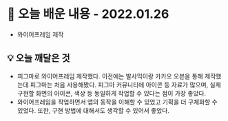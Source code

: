 # 📖 오늘 배운 내용 - 2022.01.26

- 와이어프레임 제작

## 💡 오늘 깨달은 것

- 피그마로 와이어프레임 제작했다. 이전에는 발사믹이랑 카카오 오븐을 통해 제작했는데 피그마는 처음 사용해봤다. 피그마 커뮤니티에 아이콘 등 자료가 많으며, 실제 구현할 화면의 아이콘, 색상 등 동일하게 작업할 수 있다는 점이 가장 좋았다.
- 와이어프레임을 작업하면서 앱의 동작을 이해할 수 있었고 기획을 더 구체화할 수 있었다. 또한, 구현 방법에 대해서도 생각할 수 있어서 좋았다.
